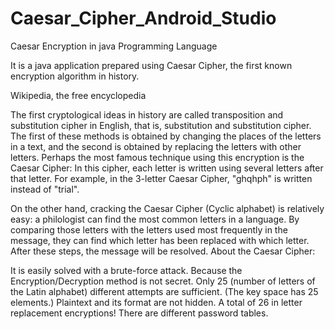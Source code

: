 # Caesar_Cipher_Android_Studio

Caesar Encryption in java Programming Language

It is a java application prepared using Caesar Cipher, the first known encryption algorithm in history.


Wikipedia, the free encyclopedia

The first cryptological ideas in history are called transposition and substitution cipher in English, that is, substitution and substitution cipher. The first of these methods is obtained by changing the places of the letters in a text, and the second is obtained by replacing the letters with other letters. Perhaps the most famous technique using this encryption is the Caesar Cipher: In this cipher, each letter is written using several letters after that letter. For example, in the 3-letter Caesar Cipher, "ghqhph" is written instead of "trial".

On the other hand, cracking the Caesar Cipher (Cyclic alphabet) is relatively easy: a philologist can find the most common letters in a language. By comparing those letters with the letters used most frequently in the message, they can find which letter has been replaced with which letter. After these steps, the message will be resolved. About the Caesar Cipher:

It is easily solved with a brute-force attack. Because the Encryption/Decryption method is not secret. Only 25 (number of letters of the Latin alphabet) different attempts are sufficient. (The key space has 25 elements.) Plaintext and its format are not hidden. A total of 26 in letter replacement encryptions! There are different password tables.
